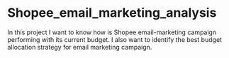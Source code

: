 # Shopee_email_marketing_analysis
In this project I want to know how is Shopee email-marketing campaign performing with its current budget. I also want to identify the best budget allocation strategy for email marketing campaign.
